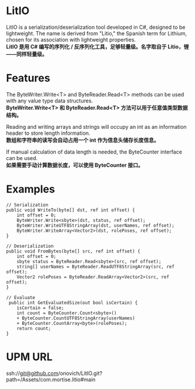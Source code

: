 # LitIO
LitIO is a serialization/deserialization tool developed in C#, designed to be lightweight. The name is derived from "Litio," the Spanish term for Lithium, chosen for its association with lightweight properties.<br/>
**LitIO 是用 C# 编写的序列化 / 反序列化工具，足够轻量级。名字取自于 Litio，锂——同样轻量级。**

# Features
The ByteWriter.Write\<T\> and ByteReader.Read\<T\> methods can be used with any value type data structures.<br/>
**ByteWriter.Write\<T\> 和 ByteReader.Read\<T\> 方法可以用于任意值类型数据结构。**

Reading and writing arrays and strings will occupy an int as an information header to store length information.<br/>
**数组和字符串的读写会自动占用一个 int 作为信息头储存长度信息。**

If manual calculation of data length is needed, the ByteCounter interface can be used.<br/>
**如果需要手动计算数据长度，可以使用 ByteCounter 接口。**

# Examples
```
// Serialization
public void WriteTo(byte[] dst, ref int offset) {
    int offset = 0;
    ByteWriter.Write<sbyte>(dst, status, ref offset);
    ByteWriter.WriteUTF8StringArray(dst, userNames, ref offset);
    ByteWriter.WriteArray<Vector2>(dst, rolePoses, ref offset);
}
```

```
// Deserialization
public void FromBytes(byte[] src, ref int offset) {
    int offset = 0;
    sbyte status = ByteReader.Read<sbyte>(src, ref offset);
    string[] userNames = ByteReader.ReadUTF8StringArray(src, ref offset);
    Vector2 rolePoses = ByteReader.ReadArray<Vector2>(src, ref offset);
}
```

```
// Evaluate
 public int GetEvaluatedSize(out bool isCertain) {
    isCertain = false;
    int count = ByteCounter.Count<sbyte>()
    + ByteCounter.CountUTF8StringArray(userNames)
    + ByteCounter.CountArray<byte>(rolePoses);
    return count;
}
```

# UPM URL
ssh://git@github.com/onovich/LitIO.git?path=/Assets/com.mortise.litio#main

